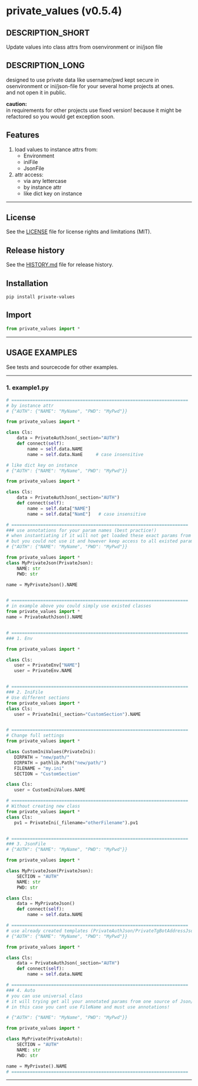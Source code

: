 # private_values (v0.5.4)

## DESCRIPTION_SHORT
Update values into class attrs from osenvironment or ini/json file

## DESCRIPTION_LONG
designed to use private data like username/pwd kept secure in osenvironment or ini/json-file for your several home projects at ones.  
and not open it in public.  

**caution:**  
in requirements for other projects use fixed version! because it might be refactored so you would get exception soon.


## Features
1. load values to instance attrs from:  
	- Environment  
	- iniFile  
	- JsonFile  
2. attr access:  
	- via any lettercase  
	- by instance attr  
	- like dict key on instance  


********************************************************************************
## License
See the [LICENSE](LICENSE) file for license rights and limitations (MIT).


## Release history
See the [HISTORY.md](HISTORY.md) file for release history.


## Installation
```commandline
pip install private-values
```


## Import
```python
from private_values import *
```


********************************************************************************
## USAGE EXAMPLES
See tests and sourcecode for other examples.

------------------------------
### 1. example1.py
```python
# ===================================================================
# by instance attr
# {"AUTH": {"NAME": "MyName", "PWD": "MyPwd"}}

from private_values import *

class Cls:
    data = PrivateAuthJson(_section="AUTH")
    def connect(self):
        name = self.data.NAME
        name = self.data.NamE     # case insensitive

# like dict key on instance
# {"AUTH": {"NAME": "MyName", "PWD": "MyPwd"}}

from private_values import *

class Cls:
    data = PrivateAuthJson(_section="AUTH")
    def connect(self):
        name = self.data["NAME"]
        name = self.data["NamE"]   # case insensitive

# ===================================================================
### use annotations for your param names (best practice!)
# when instantiating if it will not get loaded these exact params from your private sources - RAISE!  
# but you could not use it and however keep access to all existed params in used section!
# {"AUTH": {"NAME": "MyName", "PWD": "MyPwd"}}

from private_values import *
class MyPrivateJson(PrivateJson):
    NAME: str
    PWD: str

name = MyPrivateJson().NAME


# ===================================================================
# in example above you could simply use existed classes
from private_values import *
name = PrivateAuthJson().NAME


# ===================================================================
### 1. Env

from private_values import *

class Cls:
   user = PrivateEnv["NAME"]
   user = PrivateEnv.NAME


# ===================================================================
### 2. IniFile
# Use different sections
from private_values import *
class Cls:
   user = PrivateIni(_section="CustomSection").NAME


# ===================================================================
# Change full settings
from private_values import *

class CustomIniValues(PrivateIni):
   DIRPATH = "new/path/"
   DIRPATH = pathlib.Path("new/path/")
   FILENAME = "my.ini"
   SECTION = "CustomSection"

class Cls:
   user = CustomIniValues.NAME

# ===================================================================
# Without creating new class
from private_values import *
class Cls:
   pv1 = PrivateIni(_filename="otherFilename").pv1


# ===================================================================
### 3. JsonFile
# {"AUTH": {"NAME": "MyName", "PWD": "MyPwd"}}

from private_values import *

class MyPrivateJson(PrivateJson):
    SECTION = "AUTH"
    NAME: str
    PWD: str

class Cls:
    data = MyPrivateJson()
    def connect(self):
        name = self.data.NAME

# ===================================================================
# use already created templates (PrivateAuthJson/PrivateTgBotAddressJson) for standard attributes
# {"AUTH": {"NAME": "MyName", "PWD": "MyPwd"}}

from private_values import *

class Cls:
    data = PrivateAuthJson(_section="AUTH")
    def connect(self):
        name = self.data.NAME

# ===================================================================
### 4. Auto  
# you can use universal class  
# it will trying get all your annotated params from one source of Json/Ini/Env (in exact order)  
# in this case you cant use FileName and must use annotations!

# {"AUTH": {"NAME": "MyName", "PWD": "MyPwd"}}

from private_values import *

class MyPrivate(PrivateAuto):
    SECTION = "AUTH"
    NAME: str
    PWD: str

name = MyPrivate().NAME
# ===================================================================
```

********************************************************************************
